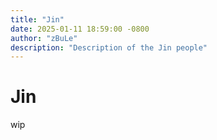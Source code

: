 ```yaml
---
title: "Jin"
date: 2025-01-11 18:59:00 -0800
author: "zBuLe"
description: "Description of the Jin people"
---
```


# Jin

wip
